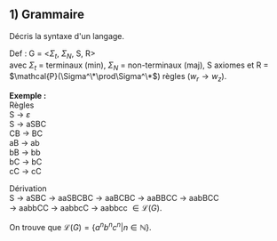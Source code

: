 ## 1) Grammaire
Décris la syntaxe d'un langage.

Def : G = <$\Sigma_t$, $\Sigma_N$, S, R>  
avec $\Sigma_t$ = terminaux (min), $\Sigma_N$ = non-terminaux (maj), S axiomes et R = $\mathcal{P}(\Sigma^\*\prod\Sigma^\*$) règles ($w_r\rightarrow w_z$).  
  
__Exemple :__  
Règles  
S -> $\varepsilon$  
S -> aSBC  
CB -> BC  
aB -> ab  
bB -> bb  
bC -> bC  
cC -> cC  
  
Dérivation  
S -> aSBC -> aaSBCBC -> aaBCBC -> aaBBCC -> aabBCC  
-> aabbCC -> aabbcC -> aabbcc $\in\mathcal{L}(G)$.  

On trouve que $\mathcal{L}(G) = \{a^nb^nc^n|n\in\mathbb{N}\}$.  

